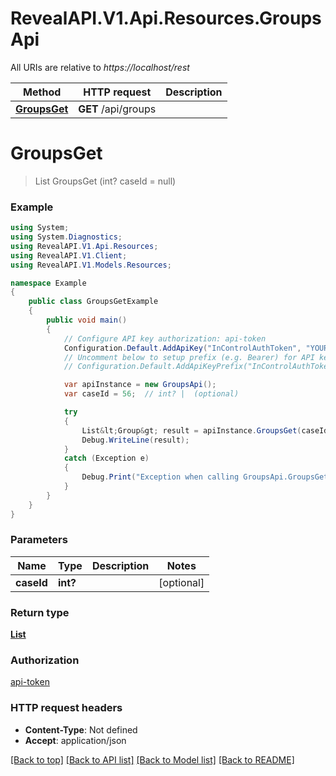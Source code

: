 # RevealAPI.V1.Api.Resources.GroupsApi

All URIs are relative to *https://localhost/rest*

Method | HTTP request | Description
------------- | ------------- | -------------
[**GroupsGet**](GroupsApi.md#groupsget) | **GET** /api/groups | 


<a name="groupsget"></a>
# **GroupsGet**
> List<Group> GroupsGet (int? caseId = null)



### Example
```csharp
using System;
using System.Diagnostics;
using RevealAPI.V1.Api.Resources;
using RevealAPI.V1.Client;
using RevealAPI.V1.Models.Resources;

namespace Example
{
    public class GroupsGetExample
    {
        public void main()
        {
            // Configure API key authorization: api-token
            Configuration.Default.AddApiKey("InControlAuthToken", "YOUR_API_KEY");
            // Uncomment below to setup prefix (e.g. Bearer) for API key, if needed
            // Configuration.Default.AddApiKeyPrefix("InControlAuthToken", "Bearer");

            var apiInstance = new GroupsApi();
            var caseId = 56;  // int? |  (optional) 

            try
            {
                List&lt;Group&gt; result = apiInstance.GroupsGet(caseId);
                Debug.WriteLine(result);
            }
            catch (Exception e)
            {
                Debug.Print("Exception when calling GroupsApi.GroupsGet: " + e.Message );
            }
        }
    }
}
```

### Parameters

Name | Type | Description  | Notes
------------- | ------------- | ------------- | -------------
 **caseId** | **int?**|  | [optional] 

### Return type

[**List<Group>**](Group.md)

### Authorization

[api-token](../README.md#api-token)

### HTTP request headers

 - **Content-Type**: Not defined
 - **Accept**: application/json

[[Back to top]](#) [[Back to API list]](../README.md#documentation-for-api-endpoints) [[Back to Model list]](../README.md#documentation-for-models) [[Back to README]](../README.md)

